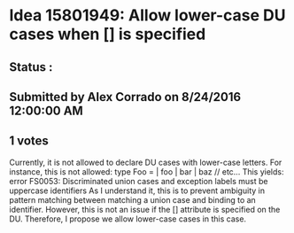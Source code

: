# Idea 15801949: Allow lower-case DU cases when [<RequireQualifiedAccess>] is specified #

## Status : 

## Submitted by Alex Corrado on 8/24/2016 12:00:00 AM

## 1 votes

Currently, it is not allowed to declare DU cases with lower-case letters. For instance, this is not allowed:
type Foo =
| foo
| bar
| baz
// etc...
This yields: error FS0053: Discriminated union cases and exception labels must be uppercase identifiers
As I understand it, this is to prevent ambiguity in pattern matching between matching a union case and binding to an identifier. However, this is not an issue if the [<RequireQualifiedAccess>] attribute is specified on the DU. Therefore, I propose we allow lower-case cases in this case.

